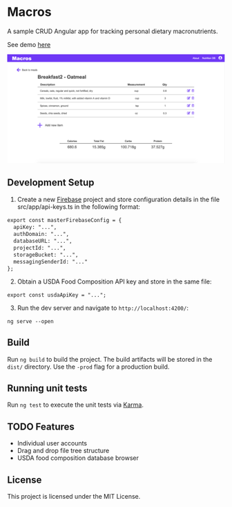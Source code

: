 # Macros

A sample CRUD Angular app for tracking personal dietary macronutrients.

See demo [here](https://macros-f17e6.firebaseapp.com/)

![screenshot](screenshot.png)


## Development Setup

1. Create a new [Firebase](https://firebase.google.com/) project and store configuration details in the file src/app/api-keys.ts in the following format:

```
export const masterFirebaseConfig = {
  apiKey: "...",
  authDomain: "...",
  databaseURL: "...",
  projectId: "...",
  storageBucket: "...",
  messagingSenderId: "..."
};
```

2. Obtain a USDA Food Composition API key and store in the same file:

```
export const usdaApiKey = "...";
```

3. Run the dev server and navigate to `http://localhost:4200/`:

```
ng serve --open
```


## Build

Run `ng build` to build the project. The build artifacts will be stored in the `dist/` directory. Use the `-prod` flag for a production build.

## Running unit tests

Run `ng test` to execute the unit tests via [Karma](https://karma-runner.github.io).

## TODO Features

* Individual user accounts
* Drag and drop file tree structure
* USDA food composition database browser

## License

This project is licensed under the MIT License.
